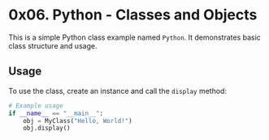 # 0x06. Python - Classes and Objects

This is a simple Python class example named `Python`. It demonstrates basic class structure and usage.

## Usage

To use the class, create an instance and call the `display` method:

```python
# Example usage
if __name__ == "__main__":
    obj = MyClass("Hello, World!")
    obj.display()
